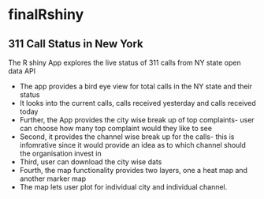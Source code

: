 # finalRshiny
## 311 Call Status in New York

The R shiny App explores the live status of 311 calls from NY state open data API
- The app provides a bird eye view for total calls in the NY state and their status
- It looks into the current calls, calls received yesterday and calls received today
- Further, the App provides the city wise break up of top complaints- user can choose how many top complaint would they like to see
- Second, it provides the channel wise break up for the calls- this is infomrative since it would provide an idea as to which channel should the organisation invest in
- Third, user can download the city wise dats
- Fourth, the map functionality provides two layers, one a heat map and another marker map
- The map lets user plot for individual city and individual channel.
